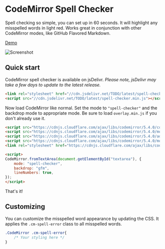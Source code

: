 # CodeMirror Spell Checker
Spell checking so simple, you can set up in 60 seconds. It will highlight any misspelled words in light red. Works great in conjunction with other CodeMirror modes, like GitHub Flavored Markdown.

[Demo](http://nextstepwebs.github.io/codemirror-spell-checker/)

![Screenshot](http://i.imgur.com/7yb5Nne.png)

## Quick start
CodeMirror spell checker is available on jsDelivr. *Please note, jsDelivr may take a few days to update to the latest release.*

```HTML
<link rel="stylesheet" href="//cdn.jsdelivr.net/TODO/latest/spell-checker.min.css">
<script src="//cdn.jsdelivr.net/TODO/latest/spell-checker.min.js"></script>
```

Now load CodeMirror like normal. Set the mode to `"spell-checker"` and the backdrop mode to appropriate mode. Be sure to load `overlay.min.js` if you don't already use it.

```HTML
<script src="https://cdnjs.cloudflare.com/ajax/libs/codemirror/5.4.0/codemirror.min.js"></script>
<script src="https://cdnjs.cloudflare.com/ajax/libs/codemirror/5.4.0/mode/markdown/markdown.min.js"></script>
<script src="https://cdnjs.cloudflare.com/ajax/libs/codemirror/5.4.0/addon/mode/overlay.min.js"></script>
<script src="https://cdnjs.cloudflare.com/ajax/libs/codemirror/5.4.0/mode/gfm/gfm.min.js"></script>
<link rel="stylesheet" href="https://cdnjs.cloudflare.com/ajax/libs/codemirror/5.4.0/codemirror.min.css">

<script>
CodeMirror.fromTextArea(document.getElementById("textarea"), {
	mode: "spell-checker",
	backdrop: "gfm",
	lineNumbers: true,
});
</script>
```

That's it!

## Customizing
You can customize the misspelled word appearance by updating the CSS. It applies the `.cm-spell-error` class to all misspelled words.

```CSS
.CodeMirror .cm-spell-error{
	/* Your styling here */
}
```